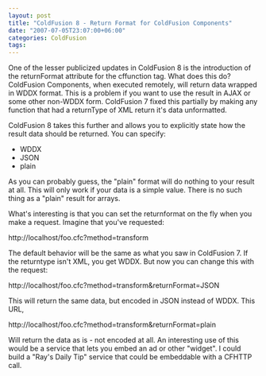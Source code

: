 ```yaml
---
layout: post
title: "ColdFusion 8 - Return Format for ColdFusion Components"
date: "2007-07-05T23:07:00+06:00"
categories: ColdFusion 
tags: 
---
```


One of the lesser publicized updates in ColdFusion 8 is the introduction of the returnFormat attribute for the cffunction tag. What does this do? ColdFusion Components, when executed remotely, will return data wrapped in WDDX format. This is a problem if you want to use the result in AJAX or some other non-WDDX form. ColdFusion 7 fixed this partially by making any function that had a returnType of XML return it's data unformatted. 

ColdFusion 8 takes this further and allows you to explicitly state how the result data should be returned. You can specify:

<ul>
<li>WDDX
<li>JSON
<li>plain
</ul>

As you can probably guess, the "plain" format will do nothing to your result at all. This will only work if your data is a simple value. There is no such thing as a "plain" result for arrays. 

What's interesting is that you can set the returnformat on the fly when you make a request. Imagine that you've requested:

http://localhost/foo.cfc?method=transform

The default behavior will be the same as what you saw in ColdFusion 7. If the returntype isn't XML, you get WDDX. But now you can change this with the request:

http://localhost/foo.cfc?method=transform&returnFormat=JSON

This will return the same data, but encoded in JSON instead of WDDX. This URL, 

http://localhost/foo.cfc?method=transform&returnFormat=plain

Will return the data as is - not encoded at all. An interesting use of this would be a service that lets you embed an ad or other "widget". I could build a "Ray's Daily Tip" service that could be embeddable with a CFHTTP call.
